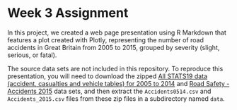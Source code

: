 # Week 3 Assignment

In this project, we created a web page presentation using R Markdown that features a plot created with Plotly, 
representing the number of road accidents in Great Britain from 2005 to 2015, grouped by severity (slight, serious, or fatal).



The source data sets are not included in this repository. To reproduce this presentation, you will need to download the zipped
[All STATS19 data (accident, casualties and vehicle tables) for 2005 to 2014](https://data.gov.uk/dataset/road-accidents-safety-data/resource/8ecee6ac-33fd-4f5b-8973-e900cc65d24a) and 
[Road Safety - Accidents 2015](https://data.gov.uk/dataset/road-accidents-safety-data/resource/ceb00cff-443d-4d43-b17a-ee13437e9564) data sets, and then extract the `Accidents0514.csv` 
and `Accidents_2015.csv` files from these zip files in a subdirectory named `data`.
